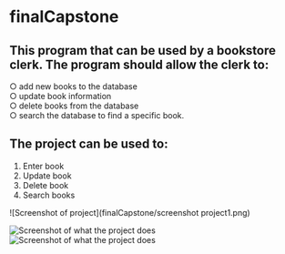 # finalCapstone
## This program that can be used by a bookstore clerk. The program should allow the clerk to:
○ add new books to the database  <br />
○ update book information  <br />
○ delete books from the database  <br />
○ search the database to find a specific book. 

## The project can be used to:
1. Enter book
2. Update book
3. Delete book
4. Search books


![Screenshot of project](finalCapstone/screenshot project1.png)

![Screenshot of what the project does ](finalCapstone/screenshotproject1.png?raw=true "Capstone Project")
![Screenshot of what the project does ](screenshotproject2.png?raw=true "Capstone Project")


